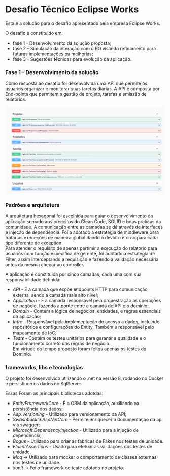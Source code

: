 # Desafio Técnico Eclipse Works
Esta é a solução para o desafio apresentado pela empresa Eclipse Works.

O desafio é constituido em:
* fase 1 - Desenvolvimento da solução proposta;
* fase 2 - Simulação da interação com o PO visando refinamento para futuras implementações ou melhorias;
* fase 3 - Sugestões técnicas para evolução da aplicação.

### Fase 1 - Desenvolvimento da solução

Como resposta ao desafio foi desenvolvida uma API que permite os usuarios organizar e monitorar suas tarefas diarias.
A API é composta por End-points que permitem a gestão de projeto, tarefas e emissão de relatórios.<br>

![alt](docs/swagger-api.png)

### Padrões e arquitetura
A arquitetura hexagonal foi escolhida para guiar o desenvolvimento da aplicação somado aos preceitos do Clean Code, SOLID e boas pratícas da comunidade.
A comunicação entre as camadas se dá através de interfaces e injeção de dependência. Foi a adotado a estratégia de middleware para tratar as execeções de maneira global
dando o devido retorno para cada tipo diferente de exception.<BR>
Para atender o requisito de apenas pertimir a execução do relatorio para usuários com função especifica de gerente, foi adotado a estratégia de Filter, assim interceptando a requisição 
e fazendo a validação necessária antes da mesma chegar ao controller.<br>

A aplicação é constituida por cinco camadas, cada uma com sua responsabilidade definida:
* *API* - É a camada que expõe endpoints HTTP para comunicação externa, sendo a camada mais alto nivel;
* *Application* - É a camada responsável pela orquestração as operações de negócio, fazendo a ponte entre a camada de API e o domínio;
* *Domain* - Contém a lógica de negócios, entidades, e regras essenciais da aplicação;
* *Infra* - Responsável pela implementação de acesso a dados, incluindo repositórios e configurações do Entity. Também é responsável pelo mapeamento de IoC;
* *Tests* - Contém os testes unitários para garantir a qualidade e o funcionamento correto das regras de negócio.<br> 
Em virtude do tempo proposto foram feitos apenas os testes do Dominio. 

### frameworks, libs e tecnologias
O projeto foi desenvolvido utilizando o .net na versão 8, rodando no Docker e persistindo os dados no SqlServer.<br>

Essas Foram as principais bibliotecas adotdas:
* *EntityFrameworkCore* - É o ORM da aplicação, auxiliando na persistência dos dados;
* *Asp.Versioning* - Utilizado para versionamento da API;
* *Swashbuckle.AspNetCore* - Permite enriquecer a documentação da api via swagger;
* *Microsoft.DependencyInjection* - Utilizado para a injeção de dependência;
* *Bogus* - Utilizado para criar as fabricas de Fakes nos testes de unidade.
* *FluentAssertions* - Usado para efetuar as validações dos testes de unidade.
* *Moq* -> Utilizado para mockar o comportamento de classes externas nos testes de unidade.
* *xunit* -> Foi o framework de teste adotado no projeto.

